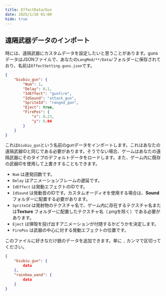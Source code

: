 ```yaml
---
title: EffectData/Gun
date: 2025/1/16 01:00
hide: true
---
```


## 遠隔武器データのインポート

時には、遠隔武器にカスタムデータを設定したいと思うことがあります。gunsデータはJSONファイルで、あなたの`LangMod/**/Data/`フォルダーに保存されており、名前は`EffectSetting.guns.json`です。
```json
{
    "biubiu_gun": {
        "Num": 1,
        "Delay": 0.1,
        "IdEffect": "gunfire",
        "IdSound": "attack_gun",
        "SpriteId": "ranged_gun",
        "Eject": true,
        "FirePos": {
            "x": 0.23,
            "y": 0.04
        }
    }
}
```

これは`biubiu_gun`という名前のgunデータをインポートします。これはあなたの遠隔武器IDと同じである必要があります。そうでない場合、ゲームはあなたの遠隔武器にそのタイプのデフォルトデータをロードします。また、ゲーム内に既存の武器IDを使用して上書きすることもできます。

+ `Num` は連発回数です。  
+ `Delay` はアニメーションフレームの遅延です。  
+ `IdEffect` は発動エフェクトのIDです。  
+ `IdSound` は発動音のIDです。カスタムオーディオを使用する場合は、**Sound** フォルダーに配置する必要があります。  
+ `SpriteId` は発射物のテクスチャ名で、ゲーム内に存在するテクスチャ名または**Texture** フォルダーに配置したテクスチャ名（.pngを除く）である必要があります。  
+ `Eject` は弾殻を投げ出すアニメーションが付随するかどうかを決定します。  
+ `FirePos` は武器の中心に対する発動エフェクトの位置です。  

このファイルに好きなだけ銃のデータを追加できます。単に `,` カンマで区切ってください。
```json
{
    "biubiu_gun": { 
        data 
    },
    "rainbow_wand": {
        data
    }
}
```